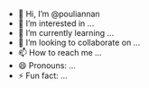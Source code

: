 - 👋 Hi, I’m @pouliannan
- 👀 I’m interested in ...
- 🌱 I’m currently learning ...
- 💞️ I’m looking to collaborate on ...
- 📫 How to reach me ...
- 😄 Pronouns: ...
- ⚡ Fun fact: ...

<!---
pouliannan/pouliannan is a ✨ special ✨ repository because its `README.md` (this file) appears on your GitHub profile.
You can click the Preview link to take a look at your changes.
--->
